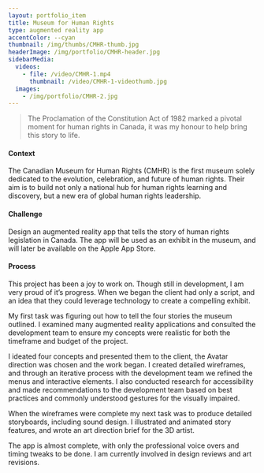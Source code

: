 ```yaml
---
layout: portfolio_item
title: Museum for Human Rights
type: augmented reality app
accentColor: --cyan
thumbnail: /img/thumbs/CMHR-thumb.jpg
headerImage: /img/portfolio/CMHR-header.jpg
sidebarMedia:
  videos:
    - file: /video/CMHR-1.mp4
      thumbnail: /video/CMHR-1-videothumb.jpg
  images:
    - /img/portfolio/CMHR-2.jpg
---
```


>The Proclamation of the Constitution Act of 1982 marked a pivotal moment for human rights in Canada, it was my honour to help bring this story to life.

#### Context

The Canadian Museum for Human Rights (CMHR) is the first museum solely dedicated to the evolution, celebration, and future of human rights. Their aim is to build not only a national hub for human rights learning and discovery, but a new era of global human rights leadership.

#### Challenge

Design an augmented reality app that tells the story of human rights legislation in Canada. The app will be used as an exhibit in the museum, and will later be available on the Apple App Store.

#### Process

This project has been a joy to work on. Though still in development, I am very proud of it’s progress. When we began the client had only a script, and an idea that they could leverage technology to create a compelling exhibit.

My first task was figuring out how to tell the four stories the museum outlined. I examined many augmented reality applications and consulted the development team to ensure my concepts were realistic for both the timeframe and budget of the project.

I ideated four concepts and presented them to the client, the Avatar direction was chosen and the work began. I created detailed wireframes, and through an iterative process with the development team we refined the menus and interactive elements. I also conducted research for accessibility and made recommendations to the development team based on best practices and commonly understood gestures for the visually impaired.

When the wireframes were complete my next task was to produce detailed storyboards, including sound design. I illustrated and animated story features, and wrote an art direction brief for the 3D artist.

The app is almost complete, with only the professional voice overs and timing tweaks to be done. I am currently involved in design reviews and art revisions.
